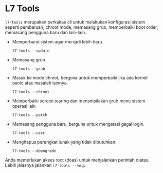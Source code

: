 # L7 Tools

`l7-tools` merupakan perkakas cli untuk melakukan konfigurasi sistem seperti pembaruan, chroot mode, memasang grub, memperbaiki boot order, memasang pengguna baru dan lain-lain.

- Memperbarui sistem agar menjadi lebih baru.

  ```
  l7-tools --update
  ```

- Memasang grub.

  ```
  l7-tools --grub
  ```

- Masuk ke mode chroot, berguna untuk memperbaiki jika ada kernel panic atau masalah lainnya.

  ```
  l7-tools --chroot
  ```

- Memperbaiki screen tearing dan menampilakan grub menu sistem operasi lain.

  ```
  l7-tools --patch
  ```

- Memasang pengguna baru, berguna untuk mengatasi gagal login.

  ```
  l7-tools --user
  ```

- Menghapus perangkat lunak yang tidak dibutuhkan.
  ```
  l7-tools --downgrade
  ```

Anda memerlukan akses root (doas) untuk menjalankan perintah diatas. Lebih jelasnya jalankan `l7-tools --help`.
